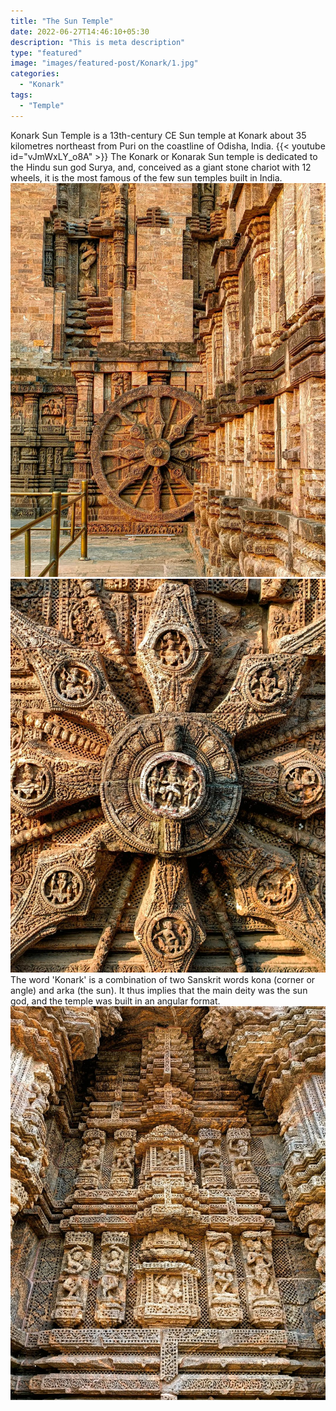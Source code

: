 ```yaml
---
title: "The Sun Temple"
date: 2022-06-27T14:46:10+05:30
description: "This is meta description"
type: "featured"
image: "images/featured-post/Konark/1.jpg" 
categories:
  - "Konark"
tags:
  - "Temple"
---
```


Konark Sun Temple is a 13th-century CE Sun temple at Konark about 35 kilometres northeast from Puri on the coastline of Odisha, India. 
{{< youtube id="vJmWxLY_o8A" >}}
The Konark or Konarak Sun temple is dedicated to the Hindu sun god Surya, and, conceived as a giant stone chariot with 12 wheels, it is the most famous of the few sun temples built in India.
![](../../images/featured-post/Konark/2.jpg)
![](../../images/featured-post/Konark/3.jpg)
The word 'Konark' is a combination of two Sanskrit words kona (corner or angle) and arka (the sun). It thus implies that the main deity was the sun god, and the temple was built in an angular format. 
![](../../images/featured-post/Konark/4.jpg)